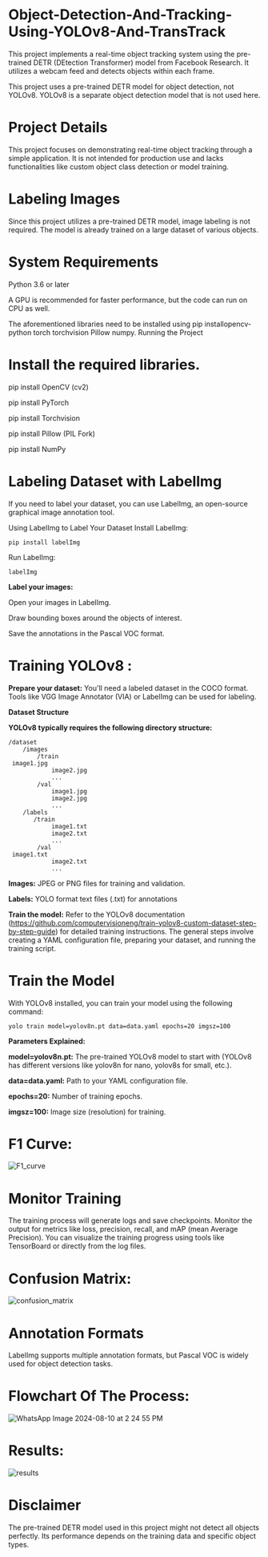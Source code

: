# Object-Detection-And-Tracking-Using-YOLOv8-And-TransTrack

This project implements a real-time object tracking system using the pre-trained DETR (DEtection Transformer) model from Facebook Research. It utilizes a webcam feed and detects objects within each frame.

This project uses a pre-trained DETR model for object detection, not YOLOv8. YOLOv8 is a separate object detection model that is not used here.

# Project Details

This project focuses on demonstrating real-time object tracking through a simple application. It is not intended for production use and lacks functionalities like custom object class detection or model training.

# Labeling Images

Since this project utilizes a pre-trained DETR model, image labeling is not required. The model is already trained on a large dataset of various objects.

# System Requirements

Python 3.6 or later

A GPU is recommended for faster performance, but the code can run on CPU as well.

The aforementioned libraries need to be installed using pip installopencv-python torch torchvision Pillow numpy.
Running the Project

# Install the required libraries.

pip install OpenCV (cv2)

pip install PyTorch

pip install Torchvision

pip install Pillow (PIL Fork)

pip install NumPy

# Labeling Dataset with LabelImg
If you need to label your dataset, you can use LabelImg, an open-source graphical image annotation tool.

Using LabelImg to Label Your Dataset
Install LabelImg:

```
pip install labelImg
```
Run LabelImg:
```
labelImg
```
**Label your images:**

Open your images in LabelImg.

Draw bounding boxes around the objects of interest.

Save the annotations in the Pascal VOC format.

# Training YOLOv8 :

**Prepare your dataset:** You'll need a labeled dataset in the COCO format. Tools like VGG Image Annotator (VIA) or LabelImg can be used for labeling.

**Dataset Structure**

**YOLOv8 typically requires the following directory structure:**
```
/dataset
    /images
        /train
 image1.jpg
            image2.jpg
            ...
        /val
            image1.jpg
            image2.jpg
            ...
    /labels
       /train
            image1.txt
            image2.txt
            ...
        /val
 image1.txt
            image2.txt
            ...
```
**Images:** JPEG or PNG files for training and validation.

**Labels:** YOLO format text files (.txt) for annotations 

**Train the model:** Refer to the YOLOv8 documentation (https://github.com/computervisioneng/train-yolov8-custom-dataset-step-by-step-guide) for detailed training instructions. The general steps involve creating a YAML configuration file, preparing your dataset, and running the training script.

# Train the Model

With YOLOv8 installed, you can train your model using the following command:
```
yolo train model=yolov8n.pt data=data.yaml epochs=20 imgsz=100
```
**Parameters Explained:**

**model=yolov8n.pt:** The pre-trained YOLOv8 model to start with (YOLOv8 has different versions like yolov8n for nano, yolov8s for small, etc.).

**data=data.yaml:** Path to your YAML configuration file.

**epochs=20:** Number of training epochs.

**imgsz=100:** Image size (resolution) for training.

# F1 Curve:

![F1_curve](https://github.com/user-attachments/assets/7c26e41e-42f8-4941-8840-a7080327ad70)

# Monitor Training

The training process will generate logs and save checkpoints. Monitor the output for metrics like loss, precision, recall, and mAP (mean Average Precision). You can visualize the training progress using tools like TensorBoard or directly from the log files.

# Confusion Matrix:

![confusion_matrix](https://github.com/user-attachments/assets/75228404-df03-4cb0-b76c-ed2a057f329d)

# Annotation Formats
LabelImg supports multiple annotation formats, but Pascal VOC is widely used for object detection tasks.

# Flowchart Of The Process:

![WhatsApp Image 2024-08-10 at 2 24 55 PM](https://github.com/user-attachments/assets/8abe34a9-fb29-40ca-aaaf-16e99ec5aeb9)

# Results:

![results](https://github.com/user-attachments/assets/7e20e9fe-8bee-42d8-8e33-c60352d0d02f)

# Disclaimer

The pre-trained DETR model used in this project might not detect all objects perfectly. Its performance depends on the training data and specific object types.
